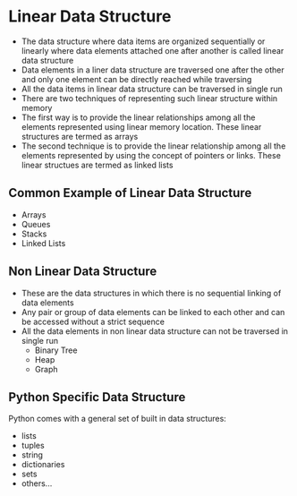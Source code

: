 # Linear Data Structure
* The data structure where data items are organized sequentially or linearly where data elements attached one after another is called linear data structure
* Data elements in a liner data structure are traversed one after the other and only one element can be directly reached while traversing
* All the data items in linear data structure can be traversed in single run
* There are two techniques of representing such linear structure within memory
* The first way is to provide the linear relationships among all the elements represented using linear memory location. These linear structures are termed as arrays
* The second technique is to provide the linear relationship among all the elements represented by using the concept of pointers or links. These linear structues are termed as linked lists

## Common Example of Linear Data Structure
* Arrays
* Queues
* Stacks
* Linked Lists

## Non Linear Data Structure
* These are the data structures in which there is no sequential linking of data elements
* Any pair or group of data elements can be linked to each other and can be accessed without a strict sequence
* All the data elements in non linear data structure can not be traversed in single run
  * Binary Tree
  * Heap
  * Graph

## Python Specific Data Structure
Python comes with a general set of built in data structures:
* lists
* tuples
* string
* dictionaries
* sets
* others...
